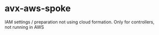 # avx-aws-spoke

IAM settings / preparation not using cloud formation. Only for controllers, not running in AWS
